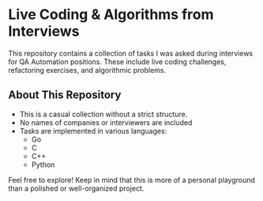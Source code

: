 # Live Coding & Algorithms from Interviews

This repository contains a collection of tasks I was asked during interviews for QA Automation positions. These include live coding challenges, refactoring exercises, and algorithmic problems.

## About This Repository

- This is a casual collection without a strict structure.
- No names of companies or interviewers are included
- Tasks are implemented in various languages:
  - Go
  - C
  - C++
  - Python

Feel free to explore! Keep in mind that this is more of a personal playground than a polished or well-organized project.
